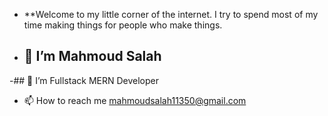 - **Welcome to my little corner of the internet. I try to spend most of my time making things for people who make things.
- ## 👋 I’m Mahmoud Salah
-##  👀 I’m Fullstack MERN Developer
- 📫 How to reach me 
        mahmoudsalah11350@gmail.com

<!---
Mahmoud11350/Mahmoud11350 is a ✨ special ✨ repository because its `README.md` (this file) appears on your GitHub profile.
You can click the Preview link to take a look at your changes.
--->

